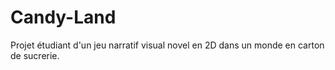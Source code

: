 # Candy-Land
Projet étudiant d'un jeu narratif visual novel en 2D dans un monde en carton de sucrerie.
